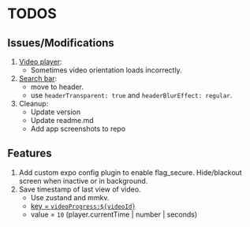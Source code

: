 # TODOS

## Issues/Modifications

1. [Video player](components/video-player.tsx):
   - Sometimes video orientation loads incorrectly.
2. [Search bar](components/search-bar.tsx):
   - move to header.
   - use `headerTransparent: true` and `headerBlurEffect: regular`.
3. Cleanup:
   - Update version
   - Update readme.md
   - Add app screenshots to repo

## Features

1. Add custom expo config plugin to enable flag_secure. Hide/blackout screen when inactive or in background.
2. Save timestamp of last view of video.
   - Use zustand and mmkv.
   - [key = `videoProgress:${videoId}`](lib/store.ts#L449)
   - value = `10` (player.currentTime | number | seconds)
